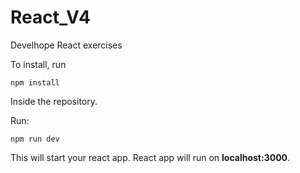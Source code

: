 # React_V4
Develhope React exercises

To install, run

    npm install

Inside the repository.

Run:

    npm run dev

This will start your react app.
React app will run on **localhost:3000**.
